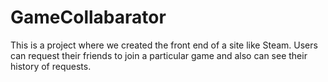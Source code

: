 # GameCollabarator

This is a project where we created the front end of a site like Steam. Users can request their friends to join a particular game and also can see their history of requests.




